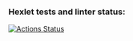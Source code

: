 ### Hexlet tests and linter status:
[![Actions Status](https://github.com/rvccxxn/frontend-project-44/workflows/hexlet-check/badge.svg)](https://github.com/rvccxxn/frontend-project-44/actions)
